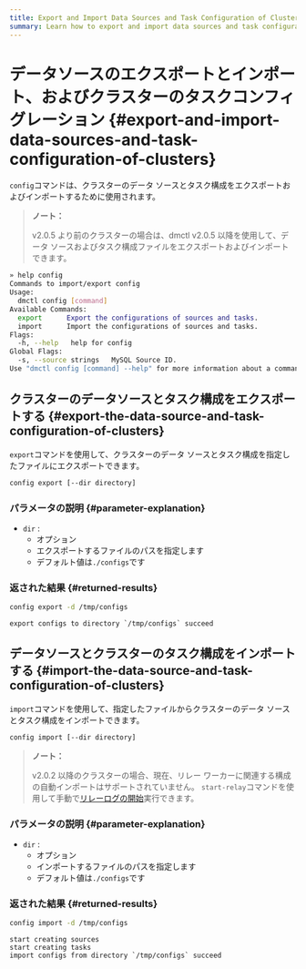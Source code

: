 ```yaml
---
title: Export and Import Data Sources and Task Configuration of Clusters
summary: Learn how to export and import data sources and task configuration of clusters when you use DM.
---
```


# データソースのエクスポートとインポート、およびクラスターのタスクコンフィグレーション {#export-and-import-data-sources-and-task-configuration-of-clusters}

`config`コマンドは、クラスターのデータ ソースとタスク構成をエ​​クスポートおよびインポートするために使用されます。

> **ノート：**
>
> v2.0.5 より前のクラスターの場合は、dmctl v2.0.5 以降を使用して、データ ソースおよびタスク構成ファイルをエクスポートおよびインポートできます。


```bash
» help config
Commands to import/export config
Usage:
  dmctl config [command]
Available Commands:
  export      Export the configurations of sources and tasks.
  import      Import the configurations of sources and tasks.
Flags:
  -h, --help   help for config
Global Flags:
  -s, --source strings   MySQL Source ID.
Use "dmctl config [command] --help" for more information about a command.
```

## クラスターのデータソースとタスク構成をエ​​クスポートする {#export-the-data-source-and-task-configuration-of-clusters}

`export`コマンドを使用して、クラスターのデータ ソースとタスク構成を指定したファイルにエクスポートできます。


```bash
config export [--dir directory]
```

### パラメータの説明 {#parameter-explanation}

-   `dir` :
    -   オプション
    -   エクスポートするファイルのパスを指定します
    -   デフォルト値は`./configs`です

### 返された結果 {#returned-results}


```bash
config export -d /tmp/configs
```

```
export configs to directory `/tmp/configs` succeed
```

## データソースとクラスターのタスク構成をインポートする {#import-the-data-source-and-task-configuration-of-clusters}

`import`コマンドを使用して、指定したファイルからクラスターのデータ ソースとタスク構成をインポートできます。


```bash
config import [--dir directory]
```

> **ノート：**
>
> v2.0.2 以降のクラスターの場合、現在、リレー ワーカーに関連する構成の自動インポートはサポートされていません。 `start-relay`コマンドを使用して手動で[リレーログの開始](/dm/relay-log.md#enable-and-disable-relay-log)実行できます。

### パラメータの説明 {#parameter-explanation}

-   `dir` :
    -   オプション
    -   インポートするファイルのパスを指定します
    -   デフォルト値は`./configs`です

### 返された結果 {#returned-results}


```bash
config import -d /tmp/configs
```

```
start creating sources
start creating tasks
import configs from directory `/tmp/configs` succeed
```
